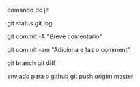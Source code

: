 comando do jit

git status
git log

git commit -A "Breve comentario"

git commit -am "Adiciona e faz o comment"

git branch
git diff

enviado para o github git push origim master
